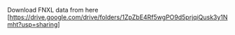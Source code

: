 Download FNXL data from here [https://drive.google.com/drive/folders/1ZpZbE4Rf5wgPO9d5prjqiQusk3y1Nmht?usp=sharing]
